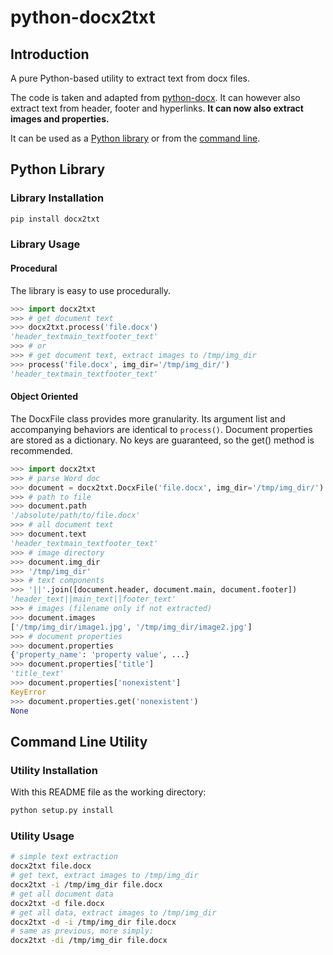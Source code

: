 # python-docx2txt

## Introduction

A pure Python-based utility to extract text from docx files.

The code is taken and adapted from [python-docx](https://github.com/python-openxml/python-docx).
It can however also extract text from header, footer and hyperlinks.
__It can now also extract images and properties.__

It can be used as a [Python library](#Python%20Library)
or from the [command line](#Command%20Line%20Utility).

## Python Library

### Library Installation

```sh
pip install docx2txt
```

### Library Usage

#### Procedural

The library is easy to use procedurally.

```py
>>> import docx2txt
>>> # get document text
>>> docx2txt.process('file.docx')
'header_textmain_textfooter_text'
>>> # or
>>> # get document text, extract images to /tmp/img_dir
>>> process('file.docx', img_dir='/tmp/img_dir/')
'header_textmain_textfooter_text'
```

#### Object Oriented

The DocxFile class provides more granularity.
Its argument list and accompanying behaviors are identical to `process()`.
Document properties are stored as a dictionary.
No keys are guaranteed, so the get() method is recommended.

```py
>>> import docx2txt
>>> # parse Word doc
>>> document = docx2txt.DocxFile('file.docx', img_dir='/tmp/img_dir/')
>>> # path to file
>>> document.path
'/absolute/path/to/file.docx'
>>> # all document text
>>> document.text
'header_textmain_textfooter_text'
>>> # image directory
>>> document.img_dir
>>> '/tmp/img_dir'
>>> # text components
>>> '||'.join([document.header, document.main, document.footer])
'header_text||main_text||footer_text'
>>> # images (filename only if not extracted)
>>> document.images
['/tmp/img_dir/image1.jpg', '/tmp/img_dir/image2.jpg']
>>> # document properties
>>> document.properties
{'property_name': 'property value', ...}
>>> document.properties['title']
'title_text'
>>> document.properties['nonexistent']
KeyError
>>> document.properties.get('nonexistent')
None
```

## Command Line Utility

### Utility Installation

With this README file as the working directory:

```sh
python setup.py install
```

### Utility Usage

```sh
# simple text extraction
docx2txt file.docx
# get text, extract images to /tmp/img_dir
docx2txt -i /tmp/img_dir file.docx
# get all document data
docx2txt -d file.docx
# get all data, extract images to /tmp/img_dir
docx2txt -d -i /tmp/img_dir file.docx
# same as previous, more simply:
docx2txt -di /tmp/img_dir file.docx
```